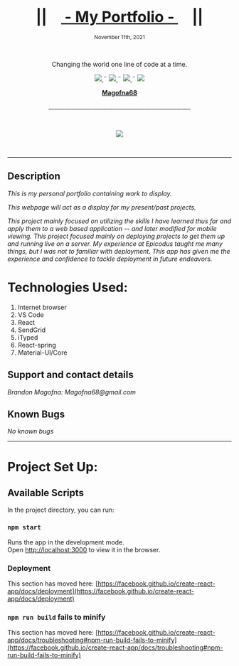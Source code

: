 <h1 align="center">
  <big>||  &nbsp;&nbsp;&nbsp;<u><b> 
  - My Portfolio - 
  </b></u>&nbsp;&nbsp;&nbsp;  ||</big>
</h1>
<p align="center">
  <small>November 11th, 2021</small>
</p>
<br>
<p align="center">Changing the world one line of code at a time. </p>
    <p align="center">
        <a href="https://github.com/Magofna68/MessageBoard.Solution/graphs/contributors">
            <img src="https://img.shields.io/github/contributors/Magofna68/capstone.svg?style=plastic">
        </a>
        ¨
        <a href="https://github.com/Magofna68/MessageBoard.Solution/stargazers">
            <img src="https://img.shields.io/github/license/Magofna68/capstone?style=plastic">
        </a>
        ¨
        <a href="https://github.com/Magofna68/Portfolio/issues">
            <img src="https://img.shields.io/github/last-commit/Magofna68/Portfolio?style=plastic">
        </a>
        ¨
        <a href="https://linkedin.com/in/Magofna68">
            <img src="https://img.shields.io/badge/-LinkedIn-black.svg?style=plastic&logo=linkedin&colorB=2867B2">
        </a>
    </p>
<p align="center">
    <!-- Project Avatar/Logo -->
    <p align="center">
        <a href="https://github.com/Magofna68">
            <strong>Magofna68</strong>
        </a>
    </p>
    <p align="center">
      __________________________________________________
    </p>
    <br>
    <p align="center"><a href="https://github.com/Magofna68">
        <img src="https://avatars.githubusercontent.com/u/80496559?v=4">
    </a></p>
    <br>
    <!-- GitHub Link -->
    <!-- Project Shields -->
</p>

---

## Description

_*This is my personal portfolio containing work to display.*_

_*This webpage will act as a display for my present/past projects.*_

_*This project mainly focused on utilizing the skills I have learned thus far and apply them to a web based application -- and later modified for mobile viewing. This project focused mainly on deploying projects to get them up and running live on a server. My experience at Epicodus taught me many things, but I was not to familiar with deployment. This app has given me the experience and confidence to tackle deployment in future endeavors.*_

# Technologies Used:

1. Internet browser
2. VS Code
3. React
4. SendGrid
5. iTyped
6. React-spring
7. Material-UI/Core

## Support and contact details

_Brandon Magofna: Magofna68@gmail.com_

## Known Bugs

_No known bugs_

---

# Project Set Up:

## Available Scripts

In the project directory, you can run:

### `npm start`

Runs the app in the development mode.\
Open [http://localhost:3000](http://localhost:3000) to view it in the browser.

### Deployment

This section has moved here: [https://facebook.github.io/create-react-app/docs/deployment](https://facebook.github.io/create-react-app/docs/deployment)

### `npm run build` fails to minify

This section has moved here: [https://facebook.github.io/create-react-app/docs/troubleshooting#npm-run-build-fails-to-minify](https://facebook.github.io/create-react-app/docs/troubleshooting#npm-run-build-fails-to-minify)
